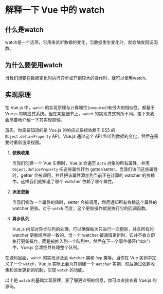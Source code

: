 # 解释一下 Vue 中的 watch

## 什么是watch

watch是一个选项，它用来监听数据的变化，当数据发生变化时，就会触发回调函数。

## 为什么要使用watch

当我们想要在数据变化时执行异步或开销较大的操作时，就可以使用watch。

## 实现原理

在 Vue.js 中，`watch` 的实现原理与计算属性(`computed`)有很大的相似性，都基于 Vue.js 的响应式系统。但在某些细节上，`watch` 的实现方式有所不同。接下来我会简要地介绍一下其实现原理。

首先，你需要知道的是 Vue.js 的响应式系统依赖于 ES5 的 `Object.defineProperty` API。Vue.js 通过这个 API 监听到数据的变化，然后在需要时重新渲染视图。

1. **依赖收集**

   当我们创建一个 Vue 实例时，Vue.js 会遍历 `data` 对象的所有属性，并用 `Object.defineProperty` 把这些属性转为 getter/setter。当我们访问这些属性时，getter 会被调用，并且把该属性添加到当前正在计算的 watcher 的依赖中。这样我们就知道了哪个 watcher 依赖了哪个属性。

2. **派发更新**

   当我们修改一个属性的值时，setter 会被调用，然后通知所有依赖这个属性的 watcher 更新。对于 `watch` 而言，这个更新操作就是执行它的回调函数。

3. **异步队列**

   Vue.js 内部对异步队列的处理，可以确保每次只进行一次更新，并且所有的 watcher 更新顺序是一致的。当一个 watcher 被通知更新时，它并不会立即执行更新操作，而是被推入到一个队列中，然后在下一个事件循环("tick")中，Vue.js 会清空并处理整个队列。

在源码层面，`watch` 的实现涉及到 `Watcher` 类和 `Dep` 类等。当你在 Vue 实例中定义了一个 `watch`，Vue.js 实际上会为其创建一个 `Watcher` 实例，然后通过依赖收集和派发更新的机制，实现 `watch` 的功能。

以上是 `watch` 的基础实现原理，要了解更详细的信息，你可以直接查看 Vue.js 的源码。